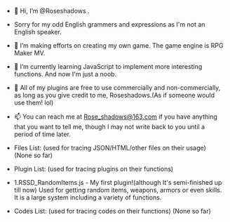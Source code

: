 - 👋 Hi, I’m @Roseshadows . 
- Sorry for my odd English grammers and expressions as I'm not an English speaker.
- 👀 I’m making efforts on creating my own game. The game engine is RPG Maker MV.
- 🌱 I’m currently learning JavaScript to implement more interesting functions. And now I'm just a noob.
- 💞️ All of my plugins are free to use commercially and non-commercially, as long as you give credit to me, Roseshadows.(As if someone would use them! lol)
- 📫 You can reach me at Rose_shadows@163.com if you have anything that you want to tell me, though I may not write back to you until a period of time later.

- Files List: (used for tracing JSON/HTML/other files on their usage)
  (None so far)

- Plugin List: (used for tracing plugins on their functions)
- 1.RSSD_RandomItems.js - My first plugin!(although It's semi-finished up till now) Used for getting random items, weapons, armors or even skills. It is a large system including a variety of functions.

- Codes List: (used for tracing codes on their functions)
  (None so far)

<!---
Roseshadows/Roseshadows is a ✨ special ✨ repository because its `README.md` (this file) appears on your GitHub profile.
You can click the Preview link to take a look at your changes.
--->
